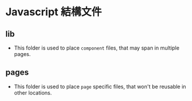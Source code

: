# Javascript 結構文件

## lib

* This folder is used to place `component` files, that may span in multiple pages.

## pages

* This folder is used to place `page` specific files, that won't be reusable in other locations.
